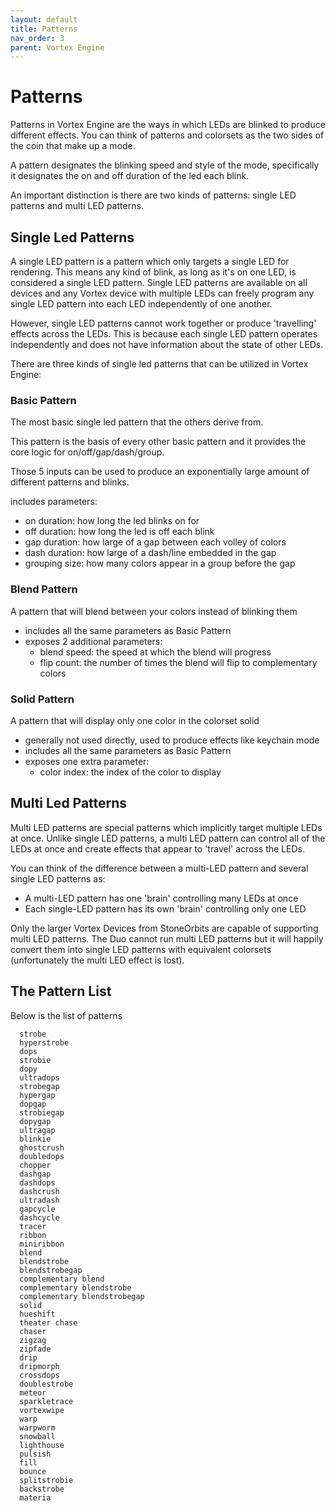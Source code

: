 ```yaml
---
layout: default
title: Patterns
nav_order: 3
parent: Vortex Engine
---
```


# Patterns

Patterns in Vortex Engine are the ways in which LEDs are blinked to produce different effects. You can think of patterns and colorsets as the two sides of the coin that make up a mode.

A pattern designates the blinking speed and style of the mode, specifically it designates the on and off duration of the led each blink.  

An important distinction is there are two kinds of patterns: single LED patterns and multi LED patterns.

## Single Led Patterns

A single LED pattern is a pattern which only targets a single LED for rendering. This means any kind of blink, as long as it's on one LED, is considered a single LED pattern. Single LED patterns are available on all devices and any Vortex device with multiple LEDs can freely program any single LED pattern into each LED independently of one another.

However, single LED patterns cannot work together or produce 'travelling' effects across the LEDs. This is because each single LED pattern operates independently and does not have information about the state of other LEDs.

There are three kinds of single led patterns that can be utilized in Vortex Engine:

### Basic Pattern
The most basic single led pattern that the others derive from.

This pattern is the basis of every other basic pattern and it provides the core logic for on/off/gap/dash/group.

Those 5 inputs can be used to produce an exponentially large amount of different patterns and blinks.

includes parameters: 
 - on duration: how long the led blinks on for
 - off duration: how long the led is off each blink
 - gap duration: how large of a gap between each volley of colors
 - dash duration: how large of a dash/line embedded in the gap
 - grouping size: how many colors appear in a group before the gap

### Blend Pattern
A pattern that will blend between your colors instead of blinking them

 - includes all the same parameters as Basic Pattern
 - exposes 2 additional parameters:
    - blend speed: the speed at which the blend will progress
    - flip count: the number of times the blend will flip to complementary colors

### Solid Pattern
A pattern that will display only one color in the colorset solid

 - generally not used directly, used to produce effects like keychain mode
 - includes all the same parameters as Basic Pattern
 - exposes one extra parameter:
    - color index: the index of the color to display

## Multi Led Patterns

Multi LED patterns are special patterns which implicitly target multiple LEDs at once. Unlike single LED patterns, a multi LED pattern can control all of the LEDs at once and create effects that appear to 'travel' across the LEDs.

You can think of the difference between a multi-LED pattern and several single LED patterns as:

- A multi-LED pattern has one 'brain' controlling many LEDs at once
- Each single-LED pattern has its own 'brain' controlling only one LED

Only the larger Vortex Devices from StoneOrbits are capable of supporting multi LED patterns. The Duo cannot run multi LED patterns but it will happily convert them into single LED patterns with equivalent colorsets (unfortunately the multi LED effect is lost).

## The Pattern List

Below is the list of patterns

```
  strobe
  hyperstrobe
  dops
  strobie
  dopy
  ultradops
  strobegap
  hypergap
  dopgap
  strobiegap
  dopygap
  ultragap
  blinkie
  ghostcrush
  doubledops
  chopper
  dashgap
  dashdops
  dashcrush
  ultradash
  gapcycle
  dashcycle
  tracer
  ribbon
  miniribbon
  blend
  blendstrobe
  blendstrobegap
  complementary blend
  complementary blendstrobe
  complementary blendstrobegap
  solid
  hueshift
  theater chase
  chaser
  zigzag
  zipfade
  drip
  dripmorph
  crossdops
  doublestrobe
  meteor
  sparkletrace
  vortexwipe
  warp
  warpworm
  snowball
  lighthouse
  pulsish
  fill
  bounce
  splitstrobie
  backstrobe
  materia
```

